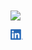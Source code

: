 

<a href="https://github.com/rollwagen">
<img align="center" src="https://github-readme-stats.vercel.app/api?username=rollwagen&show_icons=1&line_height=20&count_private=true&title_color=0366d6&text_color=8b949e&icon_color=c9d1d9&bg_color=ffffff&hide_border=1&hide_rank=1&layout=compact&hide_title=1" />
</a>


[![LinkedIn][1.1]][1]

[1.1]: https://raw.githubusercontent.com/rollwagen/rollwagen/main/images/linkedin.png

[1]: https://linkedin.com/in/markusrollwagen


